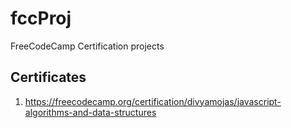 # fccProj
FreeCodeCamp Certification projects

## Certificates
1. https://freecodecamp.org/certification/divyamojas/javascript-algorithms-and-data-structures

